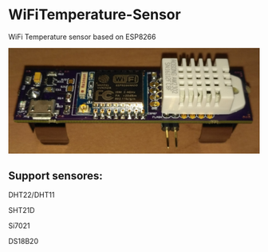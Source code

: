 # WiFiTemperature-Sensor
WiFi Temperature sensor based on ESP8266

<img src="Images/WiFiSensor_ver1_DHT22_Top.jpg">

## Support sensores:
DHT22/DHT11

SHT21D

Si7021

DS18B20
